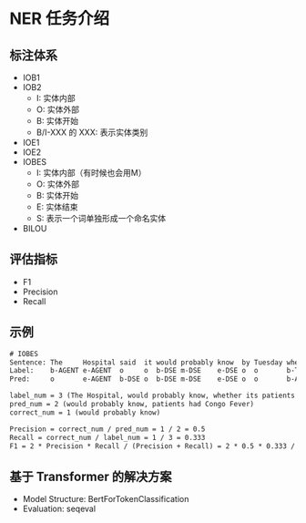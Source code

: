 # NER 任务介绍

## 标注体系

- IOB1
- IOB2
  - I: 实体内部
  - O: 实体外部
  - B: 实体开始
  - B/I-XXX 的 XXX: 表示实体类别
- IOE1
- IOE2
- IOBES
  - I: 实体内部（有时候也会用M）
  - O: 实体外部
  - B: 实体开始
  - E: 实体结束
  - S: 表示一个词单独形成一个命名实体
- BILOU

## 评估指标

- F1
- Precision
- Recall

## 示例

```txt
# IOBES
Sentence: The     Hospital said  it would probably know  by Tuesday whether  its      patients had      Congo    Fever    . 
Label:    b-AGENT e-AGENT  o     o  b-DSE m-DSE    e-DSE o  o       b-TARGET m-TARGET m-TARGET m-TARGET m-TARGET e-TARGET o
Pred:     o       e-AGENT  b-DSE o  b-DSE m-DSE    e-DSE o  o       b-AGENT  b-DSE    b-TARGET m-TARGET m-TARGET e-TARGET o

label_num = 3 (The Hospital, would probably know, whether its patients had Congo Fever)
pred_num = 2 (would probably know, patients had Congo Fever)
correct_num = 1 (would probably know)

Precision = correct_num / pred_num = 1 / 2 = 0.5
Recall = correct_num / label_num = 1 / 3 = 0.333
F1 = 2 * Precision * Recall / (Precision + Recall) = 2 * 0.5 * 0.333 / (0.5 + 0.333) = 0.4
```

## 基于 Transformer 的解决方案

- Model Structure: BertForTokenClassification
- Evaluation: seqeval
